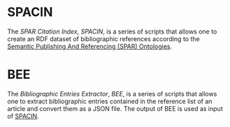# SPACIN

The *SPAR Citation Index*, *SPACIN*, is a series of scripts that allows one to create an RDF dataset of bibliographic references according to the [Semantic Publishing And Referencing (SPAR) Ontologies](http://www.sparontologies.net).

# BEE

The *Bibliographic Entries Extractor*, *BEE*, is a series of scripts that allows one to extract bibliographic entries contained in the reference list of an article and convert them as a JSON file. The output of BEE is used as input of [SPACIN](spacin/).
